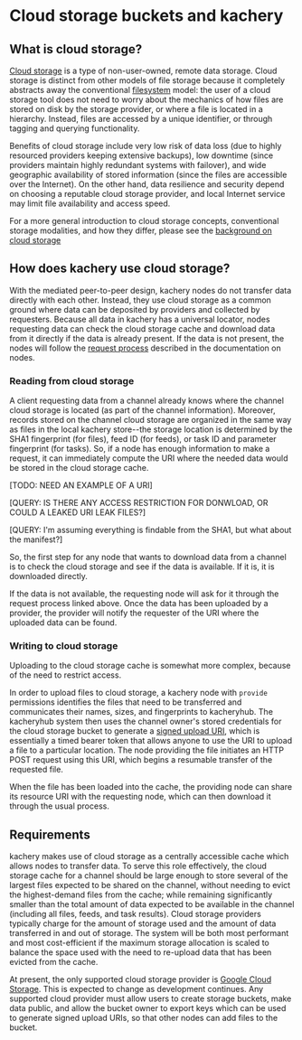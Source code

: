 # Cloud storage buckets and kachery

## What is cloud storage?

[Cloud storage](https://en.wikipedia.org/wiki/Cloud_storage) is a type of
non-user-owned, remote data storage. Cloud storage is distinct from other
models of file storage because it completely abstracts away the conventional
[filesystem](https://en.wikipedia.org/wiki/File_system) model: the user of
a cloud storage tool does not need to worry about the mechanics of how files
are stored on disk by the storage provider, or where a file is located in a
hierarchy. Instead, files are accessed by a unique identifier, or through
tagging and querying functionality.

Benefits of cloud storage include very low risk of data loss (due to highly
resourced providers keeping extensive backups), low downtime (since providers
maintain highly redundant systems with failover), and wide geographic availability
of stored information (since the files are accessible over the Internet). On the other
hand, data resilience and security depend on choosing a reputable cloud storage
provider, and local Internet service may limit file availability and access speed.

For a more general introduction to cloud storage concepts, conventional storage
modalities, and how they differ, please see the
[background on cloud storage](https://github.com/kacheryhub/kachery-doc/blob/main/doc/cloud-storage-background.md)

## How does kachery use cloud storage?

With the mediated peer-to-peer design, kachery nodes do not transfer data
directly with each other. Instead, they use cloud storage as a common ground
where data can be deposited by providers and collected by requesters. Because
all data in kachery has a universal locator, nodes requesting data can check
the cloud storage cache and download data from it directly if the data is
already present. If the data is not present, the nodes will follow the
[request process](https://github.com/kacheryhub/kachery-doc/blob/main/doc/node.md#communications)
described in the documentation on nodes.

### Reading from cloud storage

A client requesting data from a channel already knows where the channel cloud
storage is located (as part of the channel information). Moreover, records stored
on the channel cloud storage are organized in the same way as files in the
local kachery store--the storage location is determined by the SHA1 fingerprint
(for files), feed ID (for feeds), or task ID and parameter fingerprint (for tasks).
So, if a node has enough information to make a request, it can immediately
compute the URI where the needed data would be stored in the cloud storage cache.

[TODO: NEED AN EXAMPLE OF A URI]

[QUERY: IS THERE ANY ACCESS RESTRICTION FOR DONWLOAD, OR COULD A LEAKED URI LEAK FILES?]

[QUERY: I'm assuming everything is findable from the SHA1, but what about the manifest?]

So, the first step for any node that wants to download data from a channel is
to check the cloud storage and see if the data is available. If it is, it is
downloaded directly.

If the data is not available, the requesting node will ask for it through the
request process linked above. Once the data has been uploaded by a provider,
the provider will notify the requester of the URI where the uploaded data can be found.

### Writing to cloud storage

Uploading to the cloud storage cache is somewhat more complex, because of the
need to restrict access.

In order to upload files to cloud storage, a kachery node with `provide`
permissions identifies the files that need to be transferred and communicates
their names, sizes, and fingerprints to kacheryhub. The kacheryhub system then
uses the channel owner's stored credentials for the cloud storage bucket to
generate a
[signed upload URI](https://cloud.google.com/storage/docs/access-control/signed-urls),
which is essentially a timed bearer token that allows anyone to use the URI to
upload a file to a particular location. The node providing the file initiates
an HTTP POST request using this URI, which begins a resumable transfer
of the requested file.

When the file has been loaded into the cache, the providing node can share its
resource URI with the requesting node, which can then download it through the
usual process.

## Requirements

kachery makes use of cloud storage as a centrally accessible cache which allows
nodes to transfer data. To serve this role effectively, the cloud storage cache
for a channel should be large enough to store several of the largest files expected
to be shared on the channel, without needing to evict the highest-demand files
from the cache; while remaining significantly
smaller than the total amount of data expected to be available in the channel
(including all files, feeds, and task results).
Cloud storage providers typically charge for the amount of storage used and
the amount of data transferred in and out of storage. The system will be both
most performant and most cost-efficient if the maximum storage allocation is
scaled to balance the space used with the need to re-upload data that has been
evicted from the cache.

At present, the only supported cloud storage provider is
[Google Cloud Storage](https://cloud.google.com/storage). This is expected to
change as development continues. Any supported cloud provider must allow users
to create storage buckets, make data public, and allow the bucket owner to
export keys which can be used to generate signed upload URIs,
so that other nodes can add files to the bucket.
